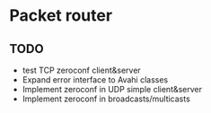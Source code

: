 # Packet router

## TODO
* test TCP zeroconf client&server
* Expand error interface to Avahi classes
* Implement zeroconf in UDP simple client&server
* Implement zeroconf in broadcasts/multicasts 
